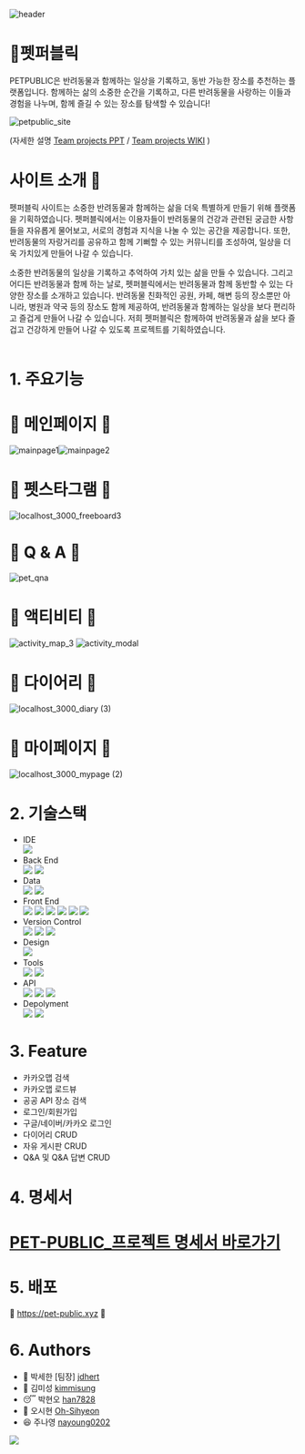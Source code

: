 ![header](https://capsule-render.vercel.app/api?type=waving&color=D2F7FF&fontColor=1478CD&height=200&section=header&text=PET%20PUBLIC&fontSize=50)

# 🐶펫퍼블릭

PETPUBLIC은 반려동물과 함께하는 일상을 기록하고, 동반 가능한 장소를 추천하는 플랫폼입니다. 함께하는 삶의 소중한 순간을 기록하고,
다른 반려동물을 사랑하는 이들과 경험을 나누며, 함께 즐길 수 있는 장소를 탐색할 수 있습니다!

![petpublic_site](https://github.com/jdhert/pet-public/assets/106420689/468f28df-ce23-47cc-a2e6-f5b3177c9f67)

(자세한 설명 [Team projects PPT](https://www.canva.com/design/DAGAtHJ__6E/w_r6gat_Xpq1i0Re05Ka5A/edit?utm_content=DAGAtHJ__6E&utm_campaign=designshare&utm_medium=link2&utm_source=sharebutton) / [Team projects WIKI](https://github.com/jdhert/Pet-Public/wiki) )

# 사이트 소개 🌟
펫퍼블릭 사이트는 소중한 반려동물과 함께하는 삶을 더욱 특별하게 만들기 위해 플랫폼을 기획하였습니다.
펫퍼블릭에서는 이용자들이 반려동물의 건강과 관련된 궁금한 사항들을 자유롭게 물어보고, 서로의 경험과 지식을 나눌 수 있는 공간을 제공합니다.
또한, 반려동물의 자랑거리를 공유하고 함께 기뻐할 수 있는 커뮤니티를 조성하여, 일상을 더욱 가치있게 만들어 나갈 수 있습니다.

소중한 반려동물의 일상을 기록하고 추억하여 가치 있는 삶을 만들 수 있습니다. 그리고 어디든 반려동물과 함께 하는 날로, 펫퍼블릭에서는 반려동물과 함께 동반할 수 있는 다양한 장소를 소개하고 있습니다. 반려동물 친화적인 공원, 카페, 해변 등의 장소뿐만 아니라, 병원과 약국 등의 장소도 함께 제공하여, 반려동물과 함께하는 일상을 보다 편리하고 즐겁게 만들어 나갈 수 있습니다. 저희 펫퍼블릭은 함께하여 반려동물과 삶을 보다 즐겁고 건강하게 만들어 나갈 수 있도록 프로젝트를 기획하였습니다.
<br>
<br>
# 1. 주요기능

# 💙 메인페이지 💙
![mainpage1](https://github.com/jdhert/pet-public12/assets/106420689/a6d3ca72-cfe0-4709-ba52-0ac882dc153b)![mainpage2](https://github.com/jdhert/pet-public12/assets/106420689/5382404d-6ad8-4ccd-8a0c-224c6d2d9499)

# 💙 펫스타그램 💙
![localhost_3000_freeboard3](https://github.com/jdhert/pet-public12/assets/106420689/9c7fb8fd-5b6f-4ea7-984a-e4b60458908d)

# 💙 Q & A 💙
![pet_qna](https://github.com/jdhert/Pet-Public/assets/106420689/132e86dd-341e-4de1-bf3c-b7eb644cdbe4)

# 💙 액티비티 💙
![activity_map_3](https://github.com/jdhert/Pet-Public/assets/106420689/70f2ccb0-b041-4d47-b8f9-09e6ffbf5ebe)
![activity_modal](https://github.com/jdhert/Pet-Public/assets/106420689/61fffa81-7186-405c-9fd6-9c7bd47acd51)

# 💙 다이어리 💙
![localhost_3000_diary (3)](https://github.com/jdhert/Pet-Public/assets/106420689/69698ebf-c740-4487-a8fc-3fc8cae393ce)

# 💙 마이페이지 💙
![localhost_3000_mypage (2)](https://github.com/jdhert/pet-public12/assets/106420689/b87960cb-77a6-4ba3-9d5e-11d9a9aa3767)

# 2. 기술스택
- IDE <br/>
  <img src="https://img.shields.io/badge/Intellij IDEA-000000?style=flat&logo=intellijidea&logoColor=white" />
- Back End <br/>
  <img src="https://img.shields.io/badge/JAVA17-FF9100?style=flat&logoColor=white" />
  <img src="https://img.shields.io/badge/Spring-6DB33F?style=flat&logo=spring&logoColor=white"/>
- Data <br/>
  <img src="https://img.shields.io/badge/MySQL-4479A1?style=flat&logo=mysql&logoColor=white" />
  <img src="https://img.shields.io/badge/MYBATIS-000000?style=flat&logoColor=white" />
- Front End <br/>
  <img src="https://img.shields.io/badge/HTML5-E34F26?style=flat&logo=html5&logoColor=white" />
  <img src="https://img.shields.io/badge/CSS3-1572B6?style=flat&logo=css3&logoColor=white" />
  <img src="https://img.shields.io/badge/JAVASCRIT-F7DF1E?style=flat&logo=javascript&logoColor=white" />
  <img src="https://img.shields.io/badge/Vue.js-4FC08D?style=flat&logo=vuedotjs&logoColor=white" />
  <img src="https://img.shields.io/badge/Bootstrap-7952B3?style=flat&logo=bootstrap&logoColor=white" />
  <img src="https://img.shields.io/badge/jQuery-0769AD?style=flat&logo=jquery&logoColor=white" />
- Version Control <br/>
  <img src="https://img.shields.io/badge/Git-F05032?style=flat&logo=git&logoColor=white" />
  <img src="https://img.shields.io/badge/GitHub-181717?style=flat&logo=github&logoColor=white" />
  <img src="https://img.shields.io/badge/Sourcetree-0052CC?style=flat&logo=sourcetree&logoColor=white" />
- Design <br/>
  <img src="https://img.shields.io/badge/Figma-F24E1E?style=flat&logo=Python&logoColor=white" />
- Tools <br/>
  <img src="https://img.shields.io/badge/Jira-0052CC?style=flat&logo=figma&logoColor=white" />
  <img src="https://img.shields.io/badge/Slack-4A154B?style=flat&logo=slack&logoColor=white" />
- API <br/>
  <img src="https://img.shields.io/badge/Naver-03C75A?style=flat&logo=naver&logoColor=white" />
  <img src="https://img.shields.io/badge/KaKao-FFCD00?style=flat&logo=kakao&logoColor=white" />
  <img src="https://img.shields.io/badge/Google-4285F4?style=flat&logo=google&logoColor=white" />
- Depolyment <br/>
  <img src="https://img.shields.io/badge/Docker-2496ED?style=flat&logo=docker&logoColor=white" />
  <img src="https://img.shields.io/badge/Oracle-F80000?style=flat&logo=oracle&logoColor=white" />

# 3. Feature
- 카카오맵 검색
- 카카오맵 로드뷰
- 공공 API 장소 검색
- 로그인/회원가입
- 구글/네이버/카카오 로그인
- 다이어리 CRUD
- 자유 게시판 CRUD
- Q&A 및 Q&A 답변 CRUD

  
# 4. 명세서 
# [PET-PUBLIC_프로젝트 명세서 바로가기](https://docs.google.com/spreadsheets/d/1gMJ9rlFeqWfEmgBWGMOSXD77nl94u65oLYiIHuPNWO4/edit?usp=sharing)

# 5. 배포 
💛 https://pet-public.xyz 💛

# 6. Authors 
- 🤠 박세한 [팀장] [jdhert](https://github.com/jdhert)
- 👩 김미성 [kimmisung](https://github.com/kimmisung)
- 😴 박현오 [han7828](https://github.com/han7828)
- 🧐 오시현 [Oh-Sihyeon](https://github.com/Oh-Sihyeon)
- 😆 주나영 [nayoung0202](https://github.com/nayoung0202)
<img src="https://capsule-render.vercel.app/api?type=waving&color=D2F7FF&height=150&section=footer" />
